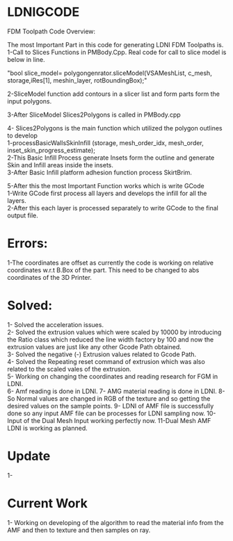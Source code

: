 # LDNIGCODE
FDM Toolpath Code Overview:

The most Important Part in this code for generating LDNI FDM Toolpaths is.   
1-Call to Slices Functions  in PMBody.Cpp. Real code for call to slice model is below in line.   

"bool slice_model= polygongenrator.sliceModel(VSAMeshList, c_mesh, storage,iRes[1], meshin_layer, rotBoundingBox);"   

2-SliceModel function add contours in a slicer list and form parts form the input polygons.    

3-After SliceModel Slices2Polygons is called in PMBody.cpp   

4- Slices2Polygons is the main function which utilized the polygon outlines to develop   
     1-processBasicWallsSkinInfill (storage, mesh_order_idx, mesh_order, inset_skin_progress_estimate);   
     2-This Basic Infill Process generate Insets form the outline and generate Skin and Infill areas inside the insets.    
     3-After Basic Infill platform adhesion function process SkirtBrim.     

5-After this the most Important Function works which is write GCode    
      1-Write GCode first process all layers and develops the infill for all the layers.   
      2-After this each layer is processed separately to write GCode to the final output file.    

# Errors:
1-The coordinates are offset as currently the code is working on relative coordinates w.r.t B.Box of the part. This need to be changed to abs coordinates of the 3D Printer.

# Solved:
1- Solved the acceleration issues.   
2- Solved the extrusion values which were scaled by 10000 by introducing the Ratio class which reduced the line width factory by 100 and now the extrusion values are just like any other Gcode Path obtained.   
3- Solved the negative (-) Extrusion values related to Gcode Path.   
4- Solved the Repeating reset command of extrusion which was also related to the scaled vales of the extrusion.   
5- Working on changing the coordinates and reading research for FGM in LDNI.    
6- Amf reading is done in LDNI.
7- AMG material reading is done in LDNI.
8- So Normal values are changed in RGB of the texture and so getting the desired values on the sample points.
9- LDNI of AMF file is successfully done so any input AMF file can be processes for LDNI sampling now.
10-Input of the Dual Mesh Input working perfectly now.
11-Dual Mesh AMF LDNI is working as planned.

# Update
1-

# Current Work
1- Working on developing of the algorithm to read the material info from the AMF and then to texture and then samples on ray.

      
      
     

